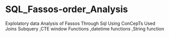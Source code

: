 # SQL_Fassos-order_Analysis
Explolatory data Analysis of Fassos Through Sql                                        Using ConCepTs Used Joins Subquery ,CTE window Functions ,datetime functions ,String function
